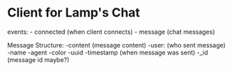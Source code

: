 # Client for Lamp's Chat
events:
    - connected
        (when client connects)
    - message
        (chat messages)

Message Structure:
    -content (message content)
    -user:  (who sent message)
        -name
        -agent
        -color
        -uuid
    -timestamp (when message was sent)
    -_id (message id maybe?)